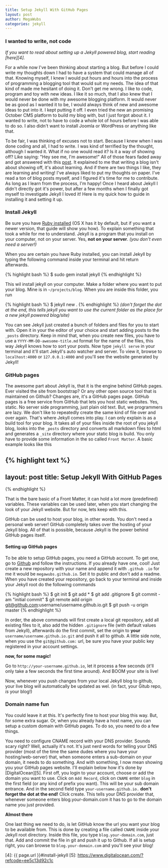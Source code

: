 ```yaml
---
title: Setup Jekyll With GitHub Pages
layout: post
author: MegaWubs
categories: jekyll
---
```


### I wanted to write, not code

*If you want to read about setting up a Jekyll powered blog, start reading [here][4].*

For a while now I've been thinking about starting a blog. But before I could write my thoughts down I had to have a 
system that could manage all of that. Knowing myself, I knew I would put hours and hours into the process of 
programming a blogging tool that would suit my needs. The idea of that kind of made me hesitant of doing it. Don't 
get me wrong. I like to code, program and toy with new ideas. I like it so much, that I also knew that I would never 
be done with my awesome blogging platform. It would never be as good as I wanted it to be, I would always think of new 
and awesome ideas to put into it. I kept putting it off. I even tried the new an promising October CMS platform 
to build my blog with, but I just forgot about  it. I wanted to write, not to have to code a whole lot of hours
before I was able to do so. I also didn't want to install Joomla or WordPress or anything like that. 
 

To be fair, I was thinking of excuses not to start. Because I knew when I was done coding and all, I had to 
write. I was kind of terrified by the thought, although I wanted it. What if no one would read it? Is it a way of showing
off? Like saying: "Hey see me, I'm awesome!"  All of those fears faded away and got answered with 
this [post][1]. It explained to me that writing a blog isn't about showing off, it's about learning. And if there 
are two things I like, they are learning and writing! I've always liked to put my thoughts on paper. 
I've read a ton of blog posts myself, and I figured it's time for me to contribute. As long as
I learn from the process, I'm happy! Once I heard about Jekyll I didn't directly got it's power, but after a few 
months when I finally got myself to investigate Jekyll I loved it! Here is my quick how to guide in installing it and
setting it up.
   
### Install Jekyll
Be sure you have [Ruby installed][2] (OS X has it by default, but if you want a newer version, that guide will show 
you how). To explain something that took a while for me to understand. Jekyll is a program that you install on your 
computer, not on your server. Yes, __not on your server__. _(you don't even need a server!)_

When you are certain you have Ruby installed, you can install Jekyll by typing the following command inside 
your terminal and hit return afterwards.

{% highlight bash %}
$ sudo gem install jekyll
{% endhighlight %}

This wil install jekyll on your computer. Make a folder where you want to put your blog. Mine is in 
`~/projects/blog`. When you are inside this folder, you run

{% highlight bash %}
$ jekyll new .
{% endhighlight %}
_(don't forget the dot at the end, this tells jekyll you want to use the current folder as the place for a new jekyll 
powered blog/site)_

You can see Jekyll just created a bunch of folders and files for you to start with. Open it in your the editor of 
your choice and start adding posts to the `_posts` directory. Keep in mind that, when you create new files, you 
have to use a `YYYY-MM-DD-awesome-title.md` format for the name of the files, this way Jekyll knows how to sort your 
posts. Now type `jekyll serve` in your terminal and it'll start Jekyll's auto watcher and server. To view it, browse
to `localhost:4000` or `127.0.0.1:4000` and you'll see the website generated by Jekyll! 

### GitHub pages

The awesome part about Jekyll is, that it is the engine behind GitHub pages. Ever visited the site from bootstrap? Or
any other open source tool that is maintained on Github? Changes are, it's a GitHub pages page. GitHub pages is a 
free service from GitHub that lets you host static websites. Yes, static. No server side programming, just plain old
text. But, we programmers are lazy. We don't like to repeatedly create the same kind of file over and over again. 
That's where Jekyll comes into play. I can only explain is as a build tool for your blog. It takes all of your files 
inside the root of you jekyll blog, looks into the `_posts` directory and converts all markdown files to html and 
generates a `_site` directory where your static blog is build. You only have to provide some information in the so 
called `Front Matter`. A basic example looks like this

{% highlight text %}
---
layout: post
title: Setup Jekyll With GitHub Pages
---
{% endhighlight %}



That is the bare basic of a Front Matter, it can hold a lot more (predefined) variables. These variables can 
be used later, when you start changing the look of your Jekyll website. But for now, lets keep with this.

GitHub can be used to host your blog, in other words. You don't need a personal web server! GitHub completely 
takes over the hosting of your Jekyll blog. All of that is possible, because Jekyll is the power behind GitHub pages 
itself.
 
#### Setting up GitHub pages
 
 To be able to setup GitHub pages, you need a GitHub account. To get one, go to [Github][3] and follow the 
 instructions. If you already have one, cool! Just create a new repository with your name and append it with `.github
 .io` for me it would be `megawubs.github.io`. Set it to public and don't add a readme. When you have created your 
 repository, go back to your terminal and inside your Jekyll root do the following commands
 
{% highlight bash %}
$ git init
$ git add *
$ git add .gitignore
$ git commit -am "initial commit"
$ git remote add origin git@github.com:username/username.github.io.git
$ git push -u origin master
{% endhighlight %}
 
 In order, the above commands will first create a local git repository, add all existing files to it, also add the 
 hidden `.gitignore` file (with default values from Jekyll), afterwards do the first commit, set the origin to 
 __your__  `username/username.github.io.git` and push it all to github. A little side note, when you use the 
 `git@github.com:` url, be sure you have your public key registered in your account settings.
 
 __now, for some magic!__
 
 Go to `http://your-username.github.io`, let it process a few seconds (it'll only take a few seconds the first time 
 around). And BOOM your site is live!
 
 Now, whenever you push changes from your local Jekyll blog to github, your live blog will automatically be updated 
 as wel. (in fact, your Gitub repo, _is_ your blog!)
 
### Domain name fun

You could leave it at this. It's perfectly fine to host your blog this way. But, for some extra sugar. Or, 
when you already have a host name, you can setup a custom domain with GitHub pages. To do so, you need to do a few 
things.

You need to configure CNAME record with your DNS provider. Sounds scary right? Well, actually it's not. It's just 
nerd words for telling your DNS provider (most of the time the same dudes where you have your hosting/web-server) 
that, when someone enters a sub-domain on your domain, it needs to do something. And with something, I now mean 
showing you your GitHub pages website. I'll explain below how it's done by [DigitalOcean][5]. First off, you login to 
your account, choose or add the domain you want to use. Click on `Add Record`, click on `CNAME` enter `blog` in the 
first field (or any kind of prefix you want). This will be your sub domain entrance. And in the second field type
`your-username.github.io.` __don't forget the dot at the end!__ Click create. This tells your DNS provider that, 
whenever someone enters blog.your-domain.com it has to go to the domain name you just provided.
   
__Almost there__

One last thing we need to do, is let GitHub know the url you want your blog to be available from. This is done by 
creating a file called `CNAME` inside your Jekyll root directory. Inside this file, you type `blog.your-domain.com`, 
just that. Add and commit the file in git and push it up to Github. If all is setup right, you can browse to `blog.your-domain.com` and you'll see your blog!
 
 
 [1]: https://sites.google.com/site/steveyegge2/you-should-write-blogs
 [2]: https://www.ruby-lang.org/en/documentation/installation/
 [3]: https://github.com/
 [4]: {{ page.url }}#install-jekyll
 [5]: https://www.digitalocean.com/?refcode=ee5c13d92c1c
 